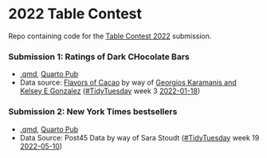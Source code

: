 # 2022 Table Contest
Repo containing code for the [Table Contest 2022](https://www.rstudio.com/blog/rstudio-table-contest-2022/) submission. 

### Submission 1: Ratings of Dark CHocolate Bars
* [.qmd](https://github.com/leeolney3/2022_Table_Contest/blob/main/Chocolate_bar_ratings.qmd), [Quarto Pub](https://leeolney3.quarto.pub/chocolate-bar-ratings/) 
* Data source: [Flavors of Cacao](http://flavorsofcacao.com/chocolate_database.html) by way of [Georgios Karamanis and Kelsey E Gonzalez](https://github.com/rfordatascience/tidytuesday/issues/408) ([#TidyTuesday]() week 3 [2022-01-18](https://github.com/rfordatascience/tidytuesday/blob/master/data/2022/2022-01-18/readme.md))

### Submission 2: New York Times bestsellers
* [.qmd](https://github.com/leeolney3/2022_Table_Contest/blob/main/NYT_best_sellers.qmd), [Quarto Pub](https://leeolney3.quarto.pub/nytimes-best-sellers/)
* Data Source: Post45 Data by way of Sara Stoudt ([#TidyTuesday]() week 19 [2022-05-10](https://github.com/rfordatascience/tidytuesday/blob/master/data/2022/2022-05-10/readme.md))
